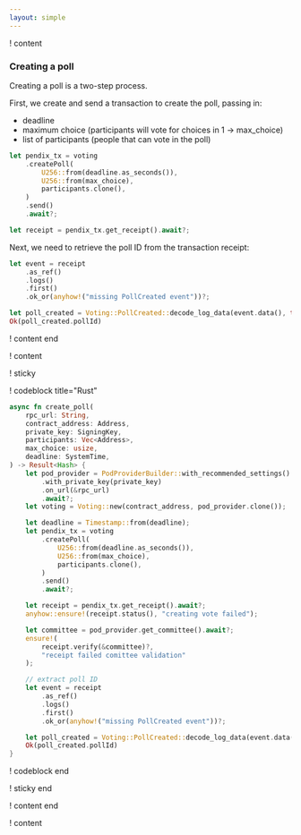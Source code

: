```yaml
---
layout: simple
---
```


! content

### Creating a poll

Creating a poll is a two-step process.

First, we create and send a transaction to create the poll, passing in:

- deadline
- maximum choice (participants will vote for choices in 1 -> max_choice)
- list of participants (people that can vote in the poll)

```rust
let pendix_tx = voting
    .createPoll(
        U256::from(deadline.as_seconds()),
        U256::from(max_choice),
        participants.clone(),
    )
    .send()
    .await?;

let receipt = pendix_tx.get_receipt().await?;
```

Next, we need to retrieve the poll ID from the transaction receipt:

```rust
let event = receipt
    .as_ref()
    .logs()
    .first()
    .ok_or(anyhow!("missing PollCreated event"))?;

let poll_created = Voting::PollCreated::decode_log_data(event.data(), true)?;
Ok(poll_created.pollId)
```

! content end

! content

! sticky

! codeblock title="Rust"

```rust
async fn create_poll(
    rpc_url: String,
    contract_address: Address,
    private_key: SigningKey,
    participants: Vec<Address>,
    max_choice: usize,
    deadline: SystemTime,
) -> Result<Hash> {
    let pod_provider = PodProviderBuilder::with_recommended_settings()
        .with_private_key(private_key)
        .on_url(&rpc_url)
        .await?;
    let voting = Voting::new(contract_address, pod_provider.clone());

    let deadline = Timestamp::from(deadline);
    let pendix_tx = voting
        .createPoll(
            U256::from(deadline.as_seconds()),
            U256::from(max_choice),
            participants.clone(),
        )
        .send()
        .await?;

    let receipt = pendix_tx.get_receipt().await?;
    anyhow::ensure!(receipt.status(), "creating vote failed");

    let committee = pod_provider.get_committee().await?;
    ensure!(
        receipt.verify(&committee)?,
        "receipt failed comittee validation"
    );

    // extract poll ID
    let event = receipt
        .as_ref()
        .logs()
        .first()
        .ok_or(anyhow!("missing PollCreated event"))?;

    let poll_created = Voting::PollCreated::decode_log_data(event.data(), true)?;
    Ok(poll_created.pollId)
}
```

! codeblock end

! sticky end

! content end

! content
